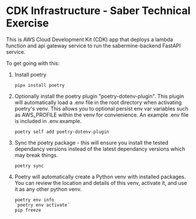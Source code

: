 # CDK Infrastructure - Saber Technical Exercise

This is AWS Cloud Development Kit (CDK) app that deploys a lambda function and api gateway service to run the sabermine-backend FastAPI service. 

To get going with this:

1. Install poetry
   ```
   pipx install poetry
   ```

2. Optionally install the poetry plugin "poetry-dotenv-plugin".  This plugin will automatically load a .env file in the root directory when activating poetry's venv.  This allows you to optional persist env var variables such as AWS_PROFILE within the venv for convienience.  An example .env file is included in .env.example.    
   ```
   poetry self add poetry-dotenv-plugin
   ```

3. Sync the poetry package - this will ensure you install the tested dependancy versions instead of the latest dependancy versions which may break things.  
   ```
   poetry sync
   ```

4. Poetry will automatically create a Python venv with installed packages.  You can review the location and details of this venv, activate it, and use it as any other python venv. 
   ```
   poetry env info
   `poetry env activate`
   pip freeze
   ```

